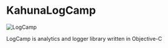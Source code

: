 # KahunaLogCamp

![LogCamp](http://www.kahuna-mobihub.com/templates/ja_puresite/images/logo-trans.png)

LogCamp is analytics and logger library written in Objective-C
